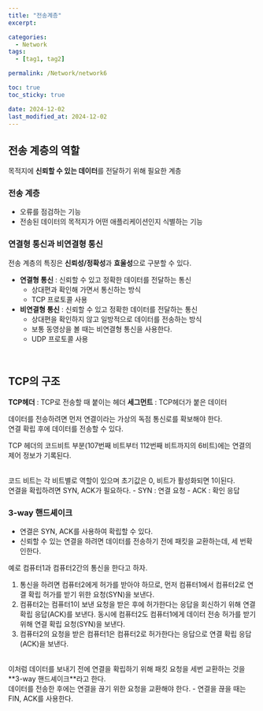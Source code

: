 ```yaml
---
title: "전송계층"
excerpt: 

categories:
  - Network
tags:
  - [tag1, tag2]

permalink: /Network/network6

toc: true
toc_sticky: true

date: 2024-12-02
last_modified_at: 2024-12-02
---
```


## 전송 계층의 역할

목적지에 **신뢰할 수 있는 데이터**를 전달하기 위해 필요한 계층

### 전송 계층
- 오류를 점검하는 기능
- 전송된 데이터의 목적지가 어떤 애플리케이션인지 식별하는 기능

### 연결형 통신과 비연결형 통신
전송 계층의 특징은 **신뢰성/정확성**과 **효울성**으로 구분할 수 있다.
<br/>
- **연결형 통신** : 신뢰할 수 있고 정확한 데이터를 전달하는 통신
  - 상대편과 확인해 가면서 통신하는 방식
  - TCP 프로토콜 사용
- **비연결형 통신** : 신뢰할 수 있고 정확한 데이터를 전달하는 통신
  - 상대편을 확인하지 않고 일방적으로 데이터를 전송하는 방식
  - 보통 동영상을 볼 때는 비연결형 통신을 사용한다.
  - UDP 프로토콜 사용
<br/>

## TCP의 구조
**TCP헤더** : TCP로 전송할 때 붙이는 헤더
**세그먼트** : TCP헤더가 붙은 데이터

데이터를 전송하려면 먼저 연결이라는 가상의 독점 통신로를 확보해야 한다.<br/>
연결 확립 후에 데이터를 전송할 수 있다.<br/>

TCP 헤더의 코드비트 부분(107번째 비트부터 112번째 비트까지의 6비트)에는 연결의 제어 정보가 기록된다.

<br/>
코드 비트는 각 비트별로 역할이 있으며 초기값은 0, 비트가 활성화되면 1이된다.
<br/>
연결을 확립하려면 SYN, ACK가 필요하다.
- SYN : 연결 요청
- ACK : 확인 응답

### 3-way 핸드셰이크
- 연결은 SYN, ACK를 사용하여 확립할 수 있다.
- 신뢰할 수 있는 연결을 하려면 데이터를 전송하기 전에 패킷을 교환하는데, 세 번확인한다.

예로 컴퓨터1과 컴퓨터2간의 통신을 한다고 하자.
1. 통신을 하려면 컴퓨터2에게 허가를 받아야 하므로, 먼저 컴퓨터1에서 컴퓨터2로 연결 확립 허가를 받기 위한 요청(SYN)을 보낸다.
2. 컴퓨터2는 컴퓨터1이 보낸 요청을 받은 후에 허가한다는 응답을 회신하기 위해 연결 확립 응답(ACK)를 보낸다. 동시에 컴퓨터2도 컴퓨터1에게 데이터 전송 허가를 받기 위해 연결 확립 요청(SYN)을 보낸다.
3. 컴퓨터2의 요청을 받은 컴퓨터1은 컴퓨터2로 허가한다는 응답으로 연결 확립 응답(ACK)을 보낸다.

<br/>
이처럼 데이터를 보내기 전에 연결을 확립하기 위해 패킷 요청을 세번 교환하는 것을 **3-way 핸드셰이크**라고 한다.
<br/>
데이터를 전송한 후에는 연결을 끊기 위한 요청을 교환해야 한다.
- 연결을 끊을 때는 FIN, ACK를 사용한다.






